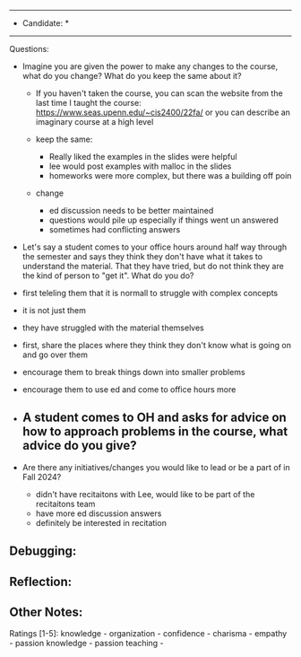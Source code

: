 ***************************
* Candidate:  *
***************************
Questions:
- Imagine you are given the power to make any changes to the course, what do you change? What do you keep the same about it?
  - If you haven't taken the course, you can scan the website from the last time I taught the course: https://www.seas.upenn.edu/~cis2400/22fa/ or you can describe an imaginary course at a high level
  - keep the same:
    - Really liked the examples in the slides were helpful
    - lee would post examples with malloc in the slides
    - homeworks were more complex, but there was a building off poin

  - change
    - ed discussion needs to be better maintained
    - questions would pile up especially if things went un answered
    - sometimes had conflicting answers

- Let's say a student comes to your office hours around half way through the semester and says they think they don't have what it takes to understand the material. That they have tried, but do not think they are the kind of person to "get it". What do you do?
 - first teleling them that it is normall to struggle with complex concepts
 - it is not just them
 - they have struggled with the material themselves
 - first, share the places where they think they don't know what is going on and go over them
 - encourage them to break things down into smaller problems
 - encourage them to use ed and come to office hours more

- A student comes to OH and asks for advice on how to approach problems in the course, what advice do you give?
  -

- Are there any initiatives/changes you would like to lead or be a part of in Fall 2024?
  - didn't have recitaitons with Lee, would like to be part of the recitaitons team
  - have more ed discussion answers
  - definitely be interested in recitation

Debugging:
- 



Reflection:
- 



Other Notes:
- 


Ratings [1-5]:
knowledge         - 
organization      - 
confidence        - 
charisma          - 
empathy           - 
passion knowledge -
passion teaching  - 